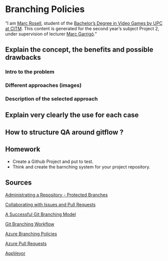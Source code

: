 # Branching Policies

“I am [Marc Rosell](https://www.linkedin.com/in/marc-rosell-hernandez-a19188150/), student of the [Bachelor’s Degree in Video Games by UPC at CITM](https://www.citm.upc.edu/ing/estudis/graus-videojocs/). This content is generated for the second year’s subject Project 2, under supervision of lecturer [Marc Garrigó](https://www.linkedin.com/in/mgarrigo/).”

## Explain the concept, the benefits and possible drawbacks
### Intro to the problem
### Different approaches (images)
### Description of the selected approach


## Explain very clearly the use for each case


## How to structure QA around gitflow ?


## Homework 
* Create a Github Project and put to test.
* Think and create the barnching system for your project repository.

## Sources
[Administrating a Repository - Protected Branches](https://help.github.com/en/github/administering-a-repository/about-protected-branches)

[Collaborating with Issues and Pull Requests](https://help.github.com/en/github/collaborating-with-issues-and-pull-requests)

[A Successful Git Branching Model](https://nvie.com/posts/a-successful-git-branching-model/)

[Git Branching Workflow](https://git-scm.com/book/en/v2/Git-Branching-Branching-Workflows)

[Azure Branching Policies](https://docs.microsoft.com/en-us/azure/devops/repos/git/branch-policies?view=azure-devops)

[Azure Pull Requests](https://docs.microsoft.com/en-us/azure/devops/repos/git/pull-requests?view=azure-devops&tabs=new-nav#complete-the-pull-request)

[AppVeyor](https://www.appveyor.com/docs/branches/)
